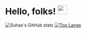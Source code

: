 # Hello, folks! <img src="https://raw.githubusercontent.com/MartinHeinz/MartinHeinz/master/wave.gif" width="30px">

![Suhas's GitHub stats](https://github-readme-stats.vercel.app/api?username=suhasrkms&hide=contribs&show_icons=true)
[![Top Langs](https://github-readme-stats.vercel.app/api/top-langs/?username=suhasrkms&layout=compact)](https://github.com/suhasrkms/suhasrkms)

<!-- - 🔭 I’m currently working on ...
- 🌱 I’m currently learning ...
- 👯 I’m looking to collaborate on ...
- 🤔 I’m looking for help with ...
- 💬 Ask me about ...
- 📫 How to reach me: ...
- 😄 Pronouns: ...
- ⚡ Fun fact: ...
 -->
